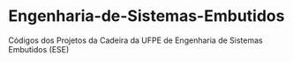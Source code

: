 # Engenharia-de-Sistemas-Embutidos
Códigos dos Projetos da Cadeira da UFPE de Engenharia de Sistemas Embutidos (ESE)

